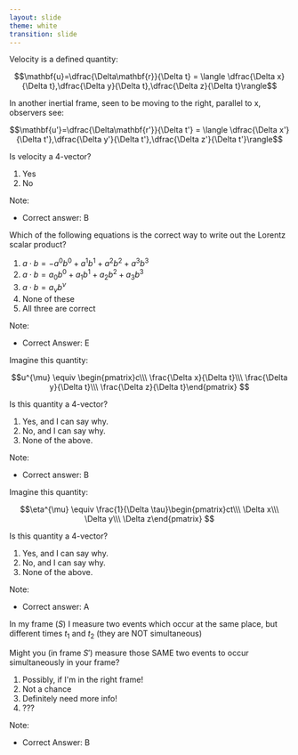 ```yaml
---
layout: slide
theme: white
transition: slide
---
```



<section data-markdown>

Velocity is a defined quantity:

$$\mathbf{u}=\dfrac{\Delta\mathbf{r}}{\Delta t} = \langle \dfrac{\Delta x}{\Delta t},\dfrac{\Delta y}{\Delta t},\dfrac{\Delta z}{\Delta t}\rangle$$

In another inertial frame, seen to be moving to the right, parallel to x, observers see:

$$\mathbf{u'}=\dfrac{\Delta\mathbf{r'}}{\Delta t'} = \langle \dfrac{\Delta x'}{\Delta t'},\dfrac{\Delta y'}{\Delta t'},\dfrac{\Delta z'}{\Delta t'}\rangle$$

Is velocity a 4-vector?
1. Yes
2. No

Note:
* Correct answer: B
</section>

<section data-markdown>

Which of the following equations is the correct way to write out the Lorentz scalar product?

1. $a \cdot b = -a^0b^0 + a^1b^1 + a^2b^2 + a^3b^3$
2. $a \cdot b = a_0b^0 + a_1b^1 + a_2b^2 + a_3b^3$
3. $a \cdot b = a_{\nu}b^{\nu}$
4. None of these
5. All three are correct

Note:
* Correct Answer: E

</section>

<section data-markdown>

Imagine this quantity:

$$u^{\mu} \equiv \begin{pmatrix}c\\\ \frac{\Delta x}{\Delta t}\\\ \frac{\Delta y}{\Delta t}\\\ \frac{\Delta z}{\Delta t}\end{pmatrix}
$$

Is this quantity a 4-vector?

1. Yes, and I can say why.
2. No, and I can say why.
3. None of the above.

Note:
* Correct answer: B
</section>

<section data-markdown>

Imagine this quantity:

$$\eta^{\mu} \equiv \frac{1}{\Delta \tau}\begin{pmatrix}ct\\\ \Delta x\\\ \Delta y\\\ \Delta z\end{pmatrix}
$$

Is this quantity a 4-vector?

1. Yes, and I can say why.
2. No, and I can say why.
3. None of the above.

Note:
* Correct answer: A
</section>

<section data-markdown>

In my frame ($S$) I measure two events which occur at the same place, but different times $t_1$ and $t_2$ (they are NOT simultaneous)

Might you (in frame $S'$) measure those SAME two events to occur simultaneously in your frame?

1. Possibly, if I'm in the right frame!
2. Not a chance
3. Definitely need more info!
4. ???

Note:
* Correct Answer: B

</section>
